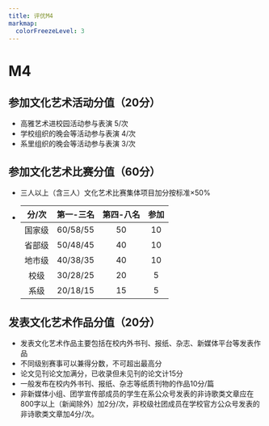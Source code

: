 ```yaml
---
title: 评优M4
markmap:
  colorFreezeLevel: 3
---
```

# M4
## 参加文化艺术活动分值（20分）
  - 高雅艺术进校园活动参与表演 5/次 
  - 学校组织的晚会等活动参与表演 4/次 
  - 系里组织的晚会等活动参与表演 3/次
## 参加文化艺术比赛分值（60分）
  - 三人以上（含三人）文化艺术比赛集体项目加分按标准×50%
  - |分/次|第一-三名|第四-八名|参加|
    |:---:|:---:|:---:|:---:|
    |国家级|60/58/55|50|10|
    |省部级|50/48/45|40|10|
    |地市级|40/38/35|40|10|
    |校级|30/28/25|20|5|
    |系级|20/18/15|15|5|

## 发表文化艺术作品分值（20分）
  - 发表文化艺术作品主要包括在校内外书刊、报纸、杂志、新媒体平台等发表作品 
  - 不同级别赛事可以兼得分数，不可超出最高分 
  - 论文见刊论文加满分，已收录但未见刊的论文计15分 
  - 一般发布在校内外书刊、报纸、杂志等纸质刊物的作品10分/篇 
  - 非新媒体小组、团学宣传部成员的学生在系公众号发表的非诗歌类文章应在800字以上（新闻除外）加2分/次，非校级社团成员在学校官方公众号发表的非诗歌类文章加4分/次。 